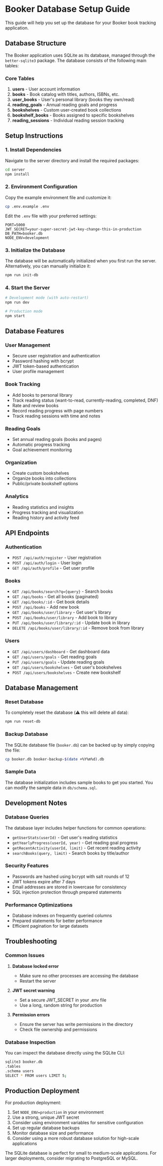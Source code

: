 # Booker Database Setup Guide

This guide will help you set up the database for your Booker book tracking application.

## Database Structure

The Booker application uses SQLite as its database, managed through the `better-sqlite3` package. The database consists of the following main tables:

### Core Tables

1. **users** - User account information
2. **books** - Book catalog with titles, authors, ISBNs, etc.
3. **user_books** - User's personal library (books they own/read)
4. **reading_goals** - Annual reading goals and progress
5. **bookshelves** - Custom user-created book collections
6. **bookshelf_books** - Books assigned to specific bookshelves
7. **reading_sessions** - Individual reading session tracking

## Setup Instructions

### 1. Install Dependencies

Navigate to the server directory and install the required packages:

```bash
cd server
npm install
```

### 2. Environment Configuration

Copy the example environment file and customize it:

```bash
cp .env.example .env
```

Edit the `.env` file with your preferred settings:

```env
PORT=5000
JWT_SECRET=your-super-secret-jwt-key-change-this-in-production
DB_PATH=booker.db
NODE_ENV=development
```

### 3. Initialize the Database

The database will be automatically initialized when you first run the server. Alternatively, you can manually initialize it:

```bash
npm run init-db
```

### 4. Start the Server

```bash
# Development mode (with auto-restart)
npm run dev

# Production mode
npm start
```

## Database Features

### User Management
- Secure user registration and authentication
- Password hashing with bcrypt
- JWT token-based authentication
- User profile management

### Book Tracking
- Add books to personal library
- Track reading status (want-to-read, currently-reading, completed, DNF)
- Rate and review books
- Record reading progress with page numbers
- Track reading sessions with time and notes

### Reading Goals
- Set annual reading goals (books and pages)
- Automatic progress tracking
- Goal achievement monitoring

### Organization
- Create custom bookshelves
- Organize books into collections
- Public/private bookshelf options

### Analytics
- Reading statistics and insights
- Progress tracking and visualization
- Reading history and activity feed

## API Endpoints

### Authentication
- `POST /api/auth/register` - User registration
- `POST /api/auth/login` - User login
- `GET /api/auth/profile` - Get user profile

### Books
- `GET /api/books/search?q={query}` - Search books
- `GET /api/books` - Get all books (paginated)
- `GET /api/books/:id` - Get book details
- `POST /api/books` - Add new book
- `GET /api/books/user/library` - Get user's library
- `POST /api/books/user/library` - Add book to library
- `PUT /api/books/user/library/:id` - Update book in library
- `DELETE /api/books/user/library/:id` - Remove book from library

### Users
- `GET /api/users/dashboard` - Get dashboard data
- `GET /api/users/goals` - Get reading goals
- `PUT /api/users/goals` - Update reading goals
- `GET /api/users/bookshelves` - Get user's bookshelves
- `POST /api/users/bookshelves` - Create new bookshelf

## Database Management

### Reset Database
To completely reset the database (⚠️ this will delete all data):

```bash
npm run reset-db
```

### Backup Database
The SQLite database file (`booker.db`) can be backed up by simply copying the file:

```bash
cp booker.db booker-backup-$(date +%Y%m%d).db
```

### Sample Data
The database initialization includes sample books to get you started. You can modify the sample data in `db/schema.sql`.

## Development Notes

### Database Queries
The database layer includes helper functions for common operations:
- `getUserStats(userId)` - Get user's reading statistics
- `getYearlyProgress(userId, year)` - Get reading goal progress
- `getRecentActivity(userId, limit)` - Get recent reading activity
- `searchBooks(query, limit)` - Search books by title/author

### Security Features
- Passwords are hashed using bcrypt with salt rounds of 12
- JWT tokens expire after 7 days
- Email addresses are stored in lowercase for consistency
- SQL injection protection through prepared statements

### Performance Optimizations
- Database indexes on frequently queried columns
- Prepared statements for better performance
- Efficient pagination for large datasets

## Troubleshooting

### Common Issues

1. **Database locked error**
   - Make sure no other processes are accessing the database
   - Restart the server

2. **JWT secret warning**
   - Set a secure JWT_SECRET in your .env file
   - Use a long, random string for production

3. **Permission errors**
   - Ensure the server has write permissions in the directory
   - Check file ownership and permissions

### Database Inspection
You can inspect the database directly using the SQLite CLI:

```bash
sqlite3 booker.db
.tables
.schema users
SELECT * FROM users LIMIT 5;
```

## Production Deployment

For production deployment:

1. Set `NODE_ENV=production` in your environment
2. Use a strong, unique JWT secret
3. Consider using environment variables for sensitive configuration
4. Set up regular database backups
5. Monitor database size and performance
6. Consider using a more robust database solution for high-scale applications

The SQLite database is perfect for small to medium-scale applications. For larger deployments, consider migrating to PostgreSQL or MySQL.
